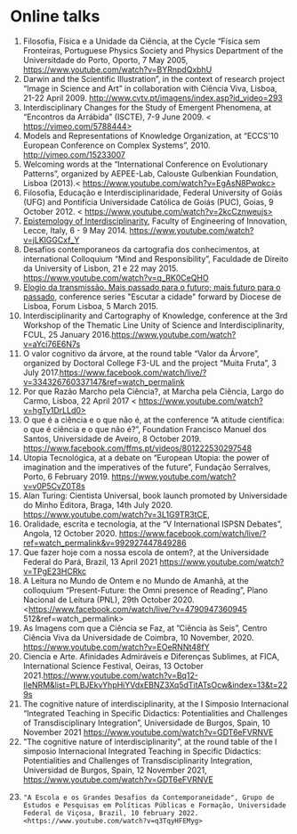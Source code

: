 # Online talks

1. Filosofia, Física e a Unidade da Ciência, at the Cycle “Física sem Fronteiras, Portuguese Physics Society and Physics Department of the Universitdade do Porto, Oporto, 7 May 2005, <https://www.youtube.com/watch?v=BYRnpdQxbhU>
2. Darwin and the Scientific Illustration”, in the context of research project “Image in Science and Art” in collaboration with Ciência Viva, Lisboa, 21-22 April 2009. <http://www.cvtv.pt/imagens/index.asp?id_video=293>
3. Interdisciplinary Changes for the Study of Emergent Phenomena, at “Encontros da Arrábida” (ISCTE), 7-9 June 2009. < https://vimeo.com/5788444>
4. Models and Representations of Knowledge Organization, at “ECCS'10 European Conference on Complex Systems”, 2010. <http://vimeo.com/15233007>
5. Welcoming words at the “International Conference on Evolutionary Patterns”, organized by AEPEE-Lab, Calouste Gulbenkian Foundation, Lisboa (2013).< https://www.youtube.com/watch?v=EgAsN8Pwqkc>
6. Filosofia, Educação e Interdisciplinaridade, Federal University of Goiás (UFG) and Pontifícia Universidade Católica de Goiás (PUC), Goias, 9 October 2012. < https://www.youtube.com/watch?v=2kcCznweujs>
7. [Epistemology of Interdisciplinarity](https://www.youtube.com/watch?v=jLKlGGCxf_Y), Faculty of Engineering of Innovation, Lecce, Italy, 6 - 9 May 2014. <https://www.youtube.com/watch?v=jLKlGGCxf_Y>
8. Desafios contemporaneos da cartografia dos conhecimentos, at international Colloquium “Mind and Responsibility”, Faculdade de Direito da University of Lisbon, 21 e 22 may 2015. https://www.youtube.com/watch?v=q_RK0CeQHO
9. [Elogio da transmissão. Mais passado para o futuro; mais futuro para o passado](https://www.bing.com/videos/search?q=O+Elogio+Da+Transmissao+Olga+Pombo+Video+YouTube&&view=detail&mid=2F46F9C142680DDF45BC2F46F9C142680DDF45BC&&FORM=VRDGAR&ru=%2Fvideos%2Fsearch%3Fq%3DO%2BElogio%2BDa%2BTransmissao%2BOlga%2BPombo%2BVideo%2BYouTube%26FORM%3DVDMHRS), conference series "Escutar a cidade" forward by Diocese de Lisboa, Forum Lisboa, 5 March 2015.
10. Interdisciplinarity and Cartography of Knowledge, conference at the 3rd Workshop of the Thematic Line Unity of Science and Interdisciplinarity, FCUL, 25 January 2016.<https://www.youtube.com/watch?v=aYci76E6N7s>
11. O valor cognitivo da árvore, at the round table “Valor da Árvore”, organized by Doctoral College F3-UL and the project “Muita Fruta”, 3 July 2017.<https://www.facebook.com/watch/live/?v=334326760337147&ref=watch_permalink>
12. Por que Razão Marcho pela Ciência?, at Marcha pela Ciência, Largo do Carmo,  Lisboa, 22 April 2017 
< https://www.youtube.com/watch?v=hgTy1DrLLd0>
13. O que é a ciência e o que não é, at the conference “A atitude científica: o que é ciência e o que não é?”, Foundation Francisco Manuel dos Santos, Universidade de Aveiro, 8 October 2019.
<https://www.facebook.com/ffms.pt/videos/801222530297548>
14. Utopia Tecnológica, at a debate on “European Utopia: the power of imagination and the imperatives of the future”, Fundação Serralves, Porto, 6 February 2019. <https://www.youtube.com/watch?v=v0P5CvZ0T8s>
15. Alan Turing: Cientista Universal, book launch promoted by Universidade do Minho Editora, Braga, 14th July 2020.  
<https://www.youtube.com/watch?v=3L1G9TR3tCE>,
16. Oralidade, escrita e tecnologia, at the “V International ISPSN Debates”, Angola, 12 October 2020.
<https://www.facebook.com/watch/live/?ref=watch_permalink&v=992927447849286>
17. Que fazer hoje com a nossa escola de ontem?, at the Universidade Federal do Pará, Brazil, 13 April 2021 <https://www.youtube.com/watch?v=TPgE23HCRkc>
18. A Leitura no Mundo de Ontem e no Mundo de Amanhã, at the colloquium “Present-Future: the Omni presence of Reading”, Plano Nacional de Leitura (PNL), 29th October 2020. 
<https://www.facebook.com/watch/live/?v=4790947360945	512&ref=watch_permalink>
19. As Imagens com que a Ciência se Faz, at ”Ciência às Seis”, Centro Ciência Viva da Universidade de Coimbra, 10 November, 2020. <https://www.youtube.com/watch?v=EOeRNNt48fY>
20. Ciencia e Arte. Afinidades Admiráveis e Diferenças Sublimes, at FICA, International Science Festival, Oeiras, 13 October 2021.<https://www.youtube.com/watch?v=Bq12-IleNRM&list=PLBJEkvYhpHiYVdxEBNZ3Xq5dTitATsOcw&index=13&t=229s>
21. The cognitive nature of interdisciplinarity, at the I Simposio Internacional “Integrated Teaching in Specific Didactics: Potentialities and Challenges of Transdisciplinary Integration”, Universidade de Burgos, Spain, 10 November 2021 <https://www.youtube.com/watch?v=GDT6eFVRNVE>
22. ”The cognitive nature of interdisciplinarity”, at the round table of the I simposio Internacional Integrated Teaching in Specific Didactics: Potentialities and Challenges of Transdisciplinarity Integration, Universidad de Burgos, Spain, 12 November 2021, <https://www.youtube.com/watch?v=GDT6eFVRNVE>
23. 	"A Escola e os Grandes Desafios da Contemporaneidade", Grupo de Estudos e Pesquisas em Políticas Públicas e Formação, Universidade Federal de Viçosa, Brazil, 10 february 2022. <https://www.youtube.com/watch?v=q3TqyHFEMyg>


